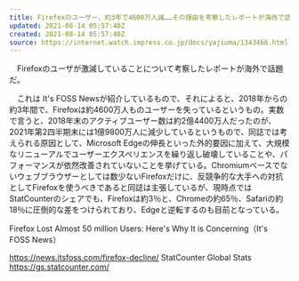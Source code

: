 ```yaml
---
title: Firefoxのユーザー、約3年で4600万人減……その理由を考察したレポートが海外で話題に
updated: 2021-08-14 05:57:40Z
created: 2021-08-14 05:57:40Z
source: https://internet.watch.impress.co.jp/docs/yajiuma/1343466.html
---
```


　Firefoxのユーザが激減していることについて考察したレポートが海外で話題だ。

　これは It's FOSS Newsが紹介しているもので、それによると、2018年からの約3年間で、Firefoxは約4600万人ものユーザーを失っているというもの。実数で言うと、2018年末のアクティブユーザー数は約2億4400万人だったのが、2021年第2四半期末には1億9800万人に減少しているというもので、同誌では考えられる原因として、Microsoft Edgeの伸長といった外的要因に加えて、大規模なリニューアルでユーザーエクスペリエンスを繰り返し破壊していることや、パフォーマンスが依然改善されていないことを挙げている。Chromiumベースでないウェブブラウザーとしては数少ないFirefoxだけに、反競争的な大手への対抗としてFirefoxを使うべきであると同誌は主張しているが、現時点ではStatCounterのシェアでも、Firefoxは約3％と、Chromeの約65％、Safariの約18％に圧倒的な差をつけられており、Edgeと逆転するのも目前となっている。

Firefox Lost Almost 50 million Users: Here's Why It is Concerning（It's FOSS News）

https://news.itsfoss.com/firefox-decline/
StatCounter Global Stats
https://gs.statcounter.com/